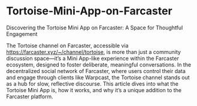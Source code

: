 # Tortoise-Mini-App-on-Farcaster
Discovering the Tortoise Mini App on Farcaster: A Space for Thoughtful Engagement

The Tortoise channel on Farcaster, accessible via https://farcaster.xyz/~/channel/tortoise, is more than just a community discussion space—it’s a Mini App-like experience within the Farcaster ecosystem, designed to foster deliberate, meaningful conversations. In the decentralized social network of Farcaster, where users control their data and engage through clients like Warpcast, the Tortoise channel stands out as a hub for slow, reflective discourse. This article dives into what the Tortoise Mini App is, how it works, and why it’s a unique addition to the Farcaster platform.

